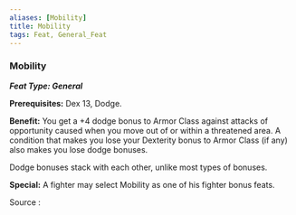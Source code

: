 ```yaml
---
aliases: [Mobility]
title: Mobility
tags: Feat, General_Feat
---
```

### Mobility 
***Feat Type: General***

**Prerequisites:** Dex 13, Dodge.

**Benefit:** You get a +4 dodge bonus to Armor Class against attacks of
opportunity caused when you move out of or within a threatened area. A
condition that makes you lose your Dexterity bonus to Armor Class (if
any) also makes you lose dodge bonuses.

Dodge bonuses stack with each other, unlike most types of bonuses.

**Special:** A fighter may select Mobility as one of his fighter bonus
feats.


Source :